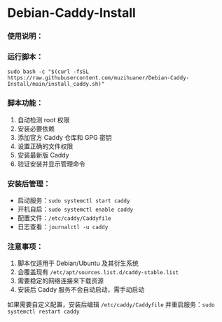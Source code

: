 # Debian-Caddy-Install

### 使用说明：

### 运行脚本：

```
sudo bash -c "$(curl -fsSL https://raw.githubusercontent.com/muzihuaner/Debian-Caddy-Install/main/install_caddy.sh)"
```

### 脚本功能：

1. 自动检测 root 权限
2. 安装必要依赖
3. 添加官方 Caddy 仓库和 GPG 密钥
4. 设置正确的文件权限
5. 安装最新版 Caddy
6. 验证安装并显示管理命令

### 安装后管理：

- 启动服务：`sudo systemctl start caddy`
- 开机自启：`sudo systemctl enable caddy`
- 配置文件：`/etc/caddy/Caddyfile`
- 日志查看：`journalctl -u caddy`

### 注意事项：

1. 脚本仅适用于 Debian/Ubuntu 及其衍生系统
2. 会覆盖现有 `/etc/apt/sources.list.d/caddy-stable.list`
3. 需要稳定的网络连接来下载资源
4. 安装后 Caddy 服务不会自动启动，需手动启动

如果需要自定义配置，安装后编辑 `/etc/caddy/Caddyfile` 并重启服务：`sudo systemctl restart caddy`